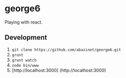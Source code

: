 george6
=======

Playing with react.

Development
-----------

1. ``git clone https://github.com/abazinet/george6.git``
2. ``grunt``
3. ``grunt watch``
4. ``node bin/www``
5. [http://localhost:3000] (http://localhost:3000)